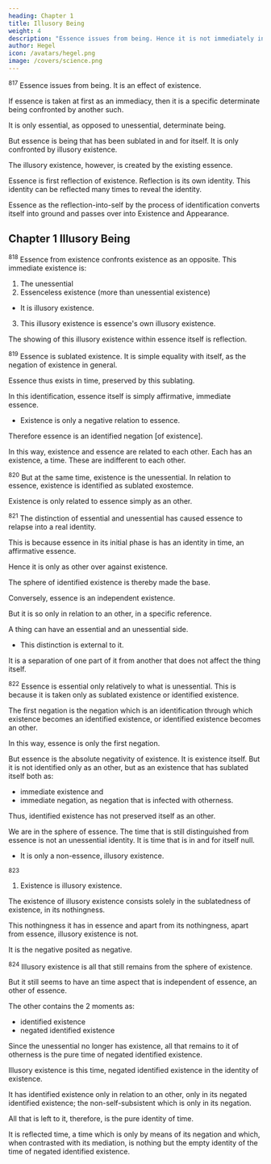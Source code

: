 ```yaml
---
heading: Chapter 1
title: Illusory Being
weight: 4
description: "Essence issues from being. Hence it is not immediately in and for itself but is a result of that movement. "
author: Hegel
icon: /avatars/hegel.png
image: /covers/science.png
---
```



<sup>817</sup> Essence issues from being. It is an effect of existence. 

<!-- Hence it is not immediately in and for itself but is a result of that movement.  -->

If essence is taken at first as an immediacy, then it is a specific determinate being confronted by another such.

It is only essential, as opposed to unessential, determinate being.

But essence is being that has been sublated in and for itself. It is only confronted by illusory existence. 

 <!-- being [Schein].  -->

The illusory existence, however, is created by the existing essence.

Essence is first reflection of existence. Reflection is its own identity. This identity can be reflected many times to reveal the identity. 

<!-- These identities

determines itself and its determinations are a positedness which is at the same time reflection-into-self. -->

<!-- Secondly, we have to consider these determinations of reflection or essentialities. -->

<!-- Thirdly,  -->

Essence as the reflection-into-self by the process of identification converts itself into ground and passes over into Existence and Appearance.



## Chapter 1 Illusory Being

<sup>818</sup> Essence from existence confronts existence as an opposite. This immediate existence is:

1. The unessential
2. Essenceless existence (more than unessential existence)
  - It is illusory existence.
3. This illusory existence is essence's own illusory existence.

The showing of this illusory existence within essence itself is reflection.


<!-- A THE ESSENTIAL AND THE UNESSENTIAL -->

<sup>819</sup> Essence is sublated existence. It is simple equality with itself, as the negation of existence in general.

Essence thus exists in time, preserved by this sublating.

 <!-- has immediacy confronting it as an immediacy from which it has become and which in this  -->

In this identification, essence itself is simply affirmative, immediate essence. 
- Existence is only a negative relation to essence.
<!-- , not in and for itself;  -->

Therefore essence is an identified negation [of existence].

In this way, existence and essence are related to each other. Each has an existence, a time. These are indifferent to each other. 
<!-- , and with respect to this being, being and essence are equal in value. -->

<sup>820</sup> But at the same time, existence is the unessential. In relation to essence, existence is identified as sublated exostemce.

Existence is only related to essence simply as an other. 

<!-- Essence is not strictly essence but only a differently determined being, the essential. -->

<sup>821</sup> The distinction of essential and unessential has caused essence to relapse into a real identity.

This is because essence in its initial phase is has an identity in time, an affirmative essence.

Hence it is only as other over against existence.

The sphere of identified existence is thereby made the base.

<!-- The fact that the being in this determinate being is being-in-and-for-itself, is a further determination external to determinate being itself. -->

Conversely, essence is an independent existence. 

<!-- being-in-and-for-itself.  -->

But it is so only in relation to an other, in a specific reference.

A thing can have an essential and an unessential side.
- This distinction is external to it.

It is a separation of one part of it from another that does not affect the thing itself.

 <!-- It is a division which has its origin in a third.  -->

<!-- Such a division does not settle what is essential and unessential.

It originates in some external standpoint. The same content can therefore be regarded now as essential and as unessential. -->

<sup>822</sup> Essence is essential only relatively to what is unessential. This is because it is taken only as sublated existence or identified existence.

The first negation is the negation which is an identification through which existence becomes an identified existence, or identified existence becomes an other.

In this way, essence is only the first negation.  

But essence is the absolute negativity of existence. It is existence itself. But it is not identified only as an other, but as an existence that has sublated itself both as:
- immediate existence and 
- immediate negation, as negation that is infected with otherness. 

Thus, identified existence has not preserved itself as an other. 

We are in the sphere of essence. The time that is still distinguished from essence is not an unessential identity. It is time  that is in and for itself null.
- It is only a non-essence, illusory existence.


<!-- B Illusory Existence -->

<sup>823</sup> 

1. Existence is illusory existence.

The existence of illusory existence consists solely in the sublatedness of existence, in its nothingness.

This nothingness it has in essence and apart from its nothingness, apart from essence, illusory existence is not. 

It is the negative posited as negative.


<sup>824</sup> Illusory existence is all that still remains from the sphere of existence.

But it still seems to have an time aspect that is independent of essence, an other of essence.

The other contains the 2 moments as:
- identified existence 
- negated identified existence

Since the unessential no longer has existence, all that remains to it of otherness is the pure time of negated identified existence.

Illusory existence is this time, negated identified existence in the identity of existence. 

It has identified existence only in relation to an other, only in its negated identified existence; the non-self-subsistent which is only in its negation.

All that is left to it, therefore, is the pure identity of time.

It is reflected time, a time which is only by means of its negation and which, when contrasted with its mediation, is nothing but the empty identity of the time of negated identified existence.
